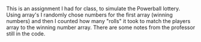 This is an assignment I had for class, to simulate the Powerball lottery.
Using array's I randomly chose numbers for the first array (winning numbers) and then I counted how many "rolls" it took to match the
players array to the winning number array. There are some notes from the professor still in the code.
